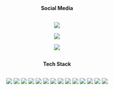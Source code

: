 <div align="center">

##

#### Social Media

##

<p>

[<img src="https://img.shields.io/badge/-LinkedIn-1b2638?style=for-the-badge&logo=LinkedIn&logoColor=A73689"/>](www.linkedin.com/in/cichostepski-mateusz)

</p>
<p>

[<img src="https://img.shields.io/badge/-Github-1b2638?style=for-the-badge&logo=GitHub&logoColor=A73689"/>](https://github.com/Matiixx/)

</p>
<p>

[<img src="https://img.shields.io/badge/-Discord-1b2638?style=for-the-badge&logo=Discord&logoColor=A73689"/>](https://discord.com/users/682960782098563110)

</p>

##

#### Tech Stack

##

<p>

<img src="https://img.shields.io/badge/-TypeScript-1b2638?style=for-the-badge&logo=TypeScript&logoColor=A73689"/>
<img src="https://img.shields.io/badge/-JavaScript-1b2638?style=for-the-badge&logo=JavaScript&logoColor=A73689"/>
<img src="https://img.shields.io/badge/-React-1b2638?style=for-the-badge&logo=React&logoColor=A73689"/>
<img src="https://img.shields.io/badge/-Next.js-1b2638?style=for-the-badge&logo=Next.js&logoColor=A73689"/>
<img src="https://img.shields.io/badge/-tRPC-1b2638?style=for-the-badge&logo=tRPC&logoColor=A73689"/>
<img src="https://img.shields.io/badge/-prisma-1b2638?style=for-the-badge&logo=prisma&logoColor=A73689"/>
<img src="https://img.shields.io/badge/-Node.JS-1b2638?style=for-the-badge&logo=Node.JS&logoColor=A73689"/>
<img src="https://img.shields.io/badge/-Tailwind%20CSS-1b2638?style=for-the-badge&logo=Tailwind%20CSS&logoColor=A73689"/>
<img src="https://img.shields.io/badge/-HTML5-1b2638?style=for-the-badge&logo=HTML5&logoColor=A73689"/>
<img src="https://img.shields.io/badge/-CSS3-1b2638?style=for-the-badge&logo=CSS3&logoColor=A73689"/>
<img src="https://img.shields.io/badge/-C-1b2638?style=for-the-badge&logo=C&logoColor=A73689"/>
<img src="https://img.shields.io/badge/-C++-1b2638?style=for-the-badge&logo=C%2B%2B&logoColor=A73689"/>
<img src="https://img.shields.io/badge/-Postman-1b2638?style=for-the-badge&logo=Postman&logoColor=A73689"/>
<img src="https://img.shields.io/badge/-Visual%20Studio%20Code-1b2638?style=for-the-badge&logo=Visual%20Studio%20Code&logoColor=A73689"/>

</p>

</div>
